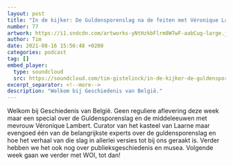 ```yaml
---
layout: post
title: "In de kijker: De Guldensporenslag na de feiten met Véronique Lambert"
number: 77
artwork: https://i1.sndcdn.com/artworks-yNtHzkbFlrm8W7wF-aabCug-large.jpg
author: Tim
date: 2021-08-16 15:56:48 +0200
categories: podcast
tag: []
embed_player:
  type: soundcloud
  src: https://soundcloud.com/tim-gistelinck/in-de-kijker-de-guldensporenslag-na-de-feiten-met-veronique-lambert
excerpt_separator: <!--more-->
description: "Welkom bij Geschiedenis van België."
---
```

Welkom bij Geschiedenis van België. Geen reguliere aflevering deze week maar een special over de Guldensporenslag en de middeleeuwen met mevrouw Véronique Lambert. Curator van het kasteel van Laarne maar evengoed één van de belangrijkste experts over de guldensporenslag en hoe het verhaal van die slag in allerlei versies tot bij ons geraakt is. Verder hebben we het ook nog over publieksgeschiedenis en musea. Volgende week gaan we verder met WOI, tot dan!